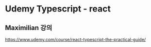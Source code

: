 # Udemy Typescript - react
## Maximilian 강의
https://www.udemy.com/course/react-typescript-the-practical-guide/
